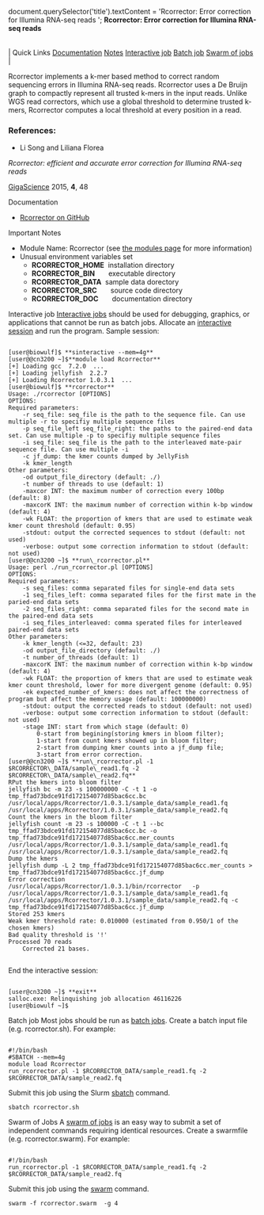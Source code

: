 

document.querySelector('title').textContent = 'Rcorrector: Error correction for Illumina RNA-seq reads ';
**Rcorrector: Error correction for Illumina RNA-seq reads** 


|  |
| --- |
| 
Quick Links
[Documentation](#doc)
[Notes](#notes)
[Interactive job](#int) 
[Batch job](#sbatch) 
[Swarm of jobs](#swarm) 
 |



Rcorrector implements a k-mer based method to correct random sequencing errors 
in Illumina RNA-seq reads. Rcorrector uses a De Bruijn graph to compactly represent 
all trusted k-mers in the input reads. Unlike WGS read correctors, 
which use a global threshold to determine trusted k-mers, Rcorrector computes a local
threshold at every position in a read.



### References:


* Li Song and Liliana Florea   

 *Rcorrector: efficient and accurate error
correction for Illumina RNA-seq reads*  

[GigaScience](https://gigascience.biomedcentral.com/articles/10.1186/s13742-015-0089-y)  2015, **4**, 48


Documentation
* [Rcorrector on GitHub](https://github.com/mourisl/Rcorrector)


Important Notes
* Module Name: Rcorrector (see [the modules page](https://hpc.nih.gov/apps/modules.html) for more information)
* Unusual environment variables set
	+ **RCORRECTOR\_HOME**  installation directory
	+ **RCORRECTOR\_BIN**       executable directory
	+ **RCORRECTOR\_DATA**  sample data dorectory
	 + **RCORRECTOR\_SRC**       source code directory
	 + **RCORRECTOR\_DOC**       documentation directory



Interactive job
[Interactive jobs](/docs/userguide.html#int) should be used for debugging, graphics, or applications that cannot be run as batch jobs.
Allocate an [interactive session](/docs/userguide.html#int) and run the program. Sample session:



```

[user@biowulf]$ **sinteractive --mem=4g**
[user@@cn3200 ~]$**module load Rcorrector** 
[+] Loading gcc  7.2.0  ... 
[+] Loading jellyfish  2.2.7 
[+] Loading Rcorrector 1.0.3.1  ...
[user@biowulf]$ **rcorrector**
Usage: ./rcorrector [OPTIONS]
OPTIONS:
Required parameters:
	-r seq_file: seq_file is the path to the sequence file. Can use multiple -r to specifiy multiple sequence files
	-p seq_file_left seq_file_right: the paths to the paired-end data set. Can use multiple -p to specifiy multiple sequence files
	-i seq_file: seq_file is the path to the interleaved mate-pair sequence file. Can use multiple -i
	-c jf_dump: the kmer counts dumped by JellyFish
	-k kmer_length
Other parameters:
	-od output_file_directory (default: ./)
	-t number of threads to use (default: 1)
	-maxcor INT: the maximum number of correction every 100bp (default: 8)
	-maxcorK INT: the maximum number of correction within k-bp window (default: 4)
	-wk FLOAT: the proportion of kmers that are used to estimate weak kmer count threshold (default: 0.95)
	-stdout: output the corrected sequences to stdout (default: not used)
	-verbose: output some correction information to stdout (default: not used)
[user@@cn3200 ~]$ **run\_rcorrector.pl** 
Usage: perl ./run_rcorrector.pl [OPTIONS]
OPTIONS:
Required parameters:
	-s seq_files: comma separated files for single-end data sets
	-1 seq_files_left: comma separated files for the first mate in the paried-end data sets
	-2 seq_files_right: comma separated files for the second mate in the paired-end data sets
	-i seq_files_interleaved: comma sperated files for interleaved paired-end data sets
Other parameters:
	-k kmer_length (<=32, default: 23)
	-od output_file_directory (default: ./)
	-t number_of_threads (default: 1)
	-maxcorK INT: the maximum number of correction within k-bp window (default: 4)
	-wk FLOAT: the proportion of kmers that are used to estimate weak kmer count threshold, lower for more divergent genome (default: 0.95)
	-ek expected_number_of_kmers: does not affect the correctness of program but affect the memory usage (default: 100000000)
	-stdout: output the corrected reads to stdout (default: not used)
	-verbose: output some correction information to stdout (default: not used)
	-stage INT: start from which stage (default: 0)
		0-start from begining(storing kmers in bloom filter);
		1-start from count kmers showed up in bloom filter;
		2-start from dumping kmer counts into a jf_dump file;
		3-start from error correction.
[user@@cn3200 ~]$ **run\_rcorrector.pl -1 $RCORRECTOR\_DATA/sample\_read1.fq -2 $RCORRECTOR\_DATA/sample\_read2.fq**
RPut the kmers into bloom filter
jellyfish bc -m 23 -s 100000000 -C -t 1 -o tmp_ffad73bdce91fd172154077d85bac6cc.bc /usr/local/apps/Rcorrector/1.0.3.1/sample_data/sample_read1.fq /usr/local/apps/Rcorrector/1.0.3.1/sample_data/sample_read2.fq 
Count the kmers in the bloom filter
jellyfish count -m 23 -s 100000 -C -t 1 --bc tmp_ffad73bdce91fd172154077d85bac6cc.bc -o tmp_ffad73bdce91fd172154077d85bac6cc.mer_counts /usr/local/apps/Rcorrector/1.0.3.1/sample_data/sample_read1.fq /usr/local/apps/Rcorrector/1.0.3.1/sample_data/sample_read2.fq 
Dump the kmers
jellyfish dump -L 2 tmp_ffad73bdce91fd172154077d85bac6cc.mer_counts > tmp_ffad73bdce91fd172154077d85bac6cc.jf_dump
Error correction
/usr/local/apps/Rcorrector/1.0.3.1/bin/rcorrector   -p /usr/local/apps/Rcorrector/1.0.3.1/sample_data/sample_read1.fq /usr/local/apps/Rcorrector/1.0.3.1/sample_data/sample_read2.fq -c tmp_ffad73bdce91fd172154077d85bac6cc.jf_dump
Stored 253 kmers
Weak kmer threshold rate: 0.010000 (estimated from 0.950/1 of the chosen kmers)
Bad quality threshold is '!'
Processed 70 reads
	Corrected 21 bases.


```

End the interactive session:

```

[user@cn3200 ~]$ **exit**
salloc.exe: Relinquishing job allocation 46116226
[user@biowulf ~]$

```

Batch job
Most jobs should be run as [batch jobs](/docs/userguide.html#submit).
Create a batch input file (e.g. rcorrector.sh). For example:



```

#!/bin/bash
#SBATCH --mem=4g
module load Rcorrector           
run_rcorrector.pl -1 $RCORRECTOR_DATA/sample_read1.fq -2 $RCORRECTOR_DATA/sample_read2.fq

```

Submit this job using the Slurm [sbatch](/docs/userguide.html) command.



```
sbatch rcorrector.sh 
```

Swarm of Jobs 
A [swarm of jobs](/apps/swarm.html) is an easy way to submit a set of independent commands requiring identical resources.
Create a swarmfile (e.g. rcorrector.swarm). For example:



```

#!/bin/bash
run_rcorrector.pl -1 $RCORRECTOR_DATA/sample_read1.fq -2 $RCORRECTOR_DATA/sample_read2.fq

```

Submit this job using the [swarm](/apps/swarm.html) command.



```
swarm -f rcorrector.swarm  -g 4 
```





